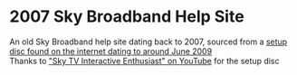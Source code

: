 # 2007 Sky Broadband Help Site
An old Sky Broadband help site dating back to 2007, sourced from a [setup disc found on the internet dating to around June 2009](https://drive.google.com/file/d/1LFDdx2D_uFy-fXbAhHfwXNrI32TdyIm2/view?usp=sharing)  
Thanks to ["Sky TV Interactive Enthusiast" on YouTube](https://www.youtube.com/c/SkyActive/) for the setup disc
